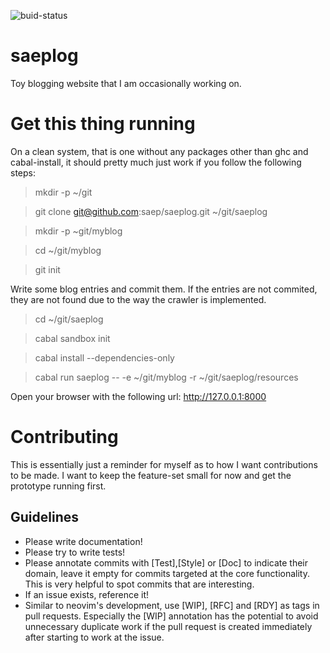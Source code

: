 ![buid-status](https://travis-ci.org/saep/saeplog.svg?branch=master)

# saeplog

Toy blogging website that I am occasionally working on.

# Get this thing running

On a clean system, that is one without any packages other than ghc and
cabal-install, it should pretty much just work if you follow the following
steps:

> mkdir -p ~/git

> git clone git@github.com:saep/saeplog.git ~/git/saeplog

> mkdir -p ~git/myblog

> cd ~/git/myblog

> git init

Write some blog entries and commit them. If the entries are not commited, 
they are not found due to the way the crawler is implemented.

> cd ~/git/saeplog

> cabal sandbox init

> cabal install --dependencies-only

> cabal run saeplog -- -e ~/git/myblog -r ~/git/saeplog/resources

Open your browser with the following url:
http://127.0.0.1:8000


# Contributing

This is essentially just a reminder for myself as to how I want
contributions to be made. I want to keep the feature-set small for now and
get the prototype running first.

## Guidelines

* Please write documentation!
* Please try to write tests!
* Please annotate commits with [Test],[Style] or [Doc] to indicate their domain,
  leave it empty for commits targeted at the core functionality. This is
  very helpful to spot commits that are interesting.
* If an issue exists, reference it!
* Similar to neovim's development, use [WIP], [RFC] and [RDY] as tags in
  pull requests. Especially the [WIP] annotation has the potential to avoid
  unnecessary duplicate work if the pull request is created immediately
  after starting to work at the issue.

